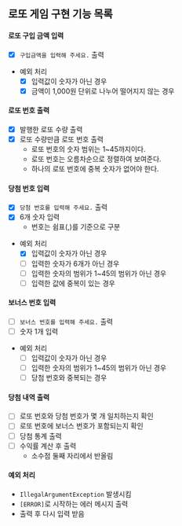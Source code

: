## 로또 게임 구현 기능 목록

#### 로또 구입 금액 입력
- [x] `구입금액을 입력해 주세요.` 출력
- 예외 처리
  - [x] 입력값이 숫자가 아닌 경우
  - [x] 금액이 1,000원 단위로 나누어 떨어지지 않는 경우

#### 로또 번호 출력
- [x] 발행한 로또 수량 출력
- [x] 로또 수량만큼 로또 번호 출력
  - 로또 번호의 숫자 범위는 1~45까지이다.
  - 로또 번호는 오름차순으로 정렬하여 보여준다.
  - 하나의 로또 번호에 중복 숫자가 없어야 한다.

#### 당첨 번호 입력
- [x] `당첨 번호를 입력해 주세요.` 출력
- [x] 6개 숫자 입력
  - 번호는 쉼표(,)를 기준으로 구분
- 예외 처리
  - [x] 입력값이 숫자가 아닌 경우
  - [ ] 입력한 숫자가 6개가 아닌 경우
  - [ ] 입력한 숫자의 범위가 1~45의 범위가 아닌 경우
  - [ ] 입력한 값에 중복이 있는 경우

#### 보너스 번호 입력
- [ ] `보너스 번호를 입력해 주세요.` 출력
- [ ] 숫자 1개 입력
- 예외 처리
  - [ ] 입력값이 숫자가 아닌 경우
  - [ ] 입력한 숫자의 범위가 1~45의 범위가 아닌 경우
  - [ ] 당첨 번호와 중복되는 경우

#### 당첨 내역 출력
- [ ] 로또 번호와 당첨 번호가 몇 개 일치하는지 확인
- [ ] 로또 번호에 보너스 번호가 포함되는지 확인
- [ ] 당첨 통계 출력
- [ ] 수익률 계산 후 출력
  - 소수점 둘째 자리에서 반올림

#### 예외 처리
- `IllegalArgumentException` 발생시킴
- `[ERROR]`로 시작하는 에러 메시지 출력
- 출력 후 다시 입력 받음